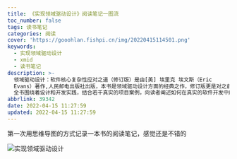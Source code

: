 ```yaml
---
title: 《实现领域驱动设计》阅读笔记一图流
toc_number: false
tags: 读书笔记
categories: 阅读
cover: 'https://gooohlan.fishpi.cn/img/20220415114501.png'
keywords:
  - 实现领域驱动设计
  - xmid
  - 读书笔记
description: >-
  领域驱动设计：软件核心复杂性应对之道（修订版）是由[美] 埃里克 埃文斯（Eric
  Evans）著作,人民邮电出版社出版，本书是领域驱动设计方面的经典之作，修订版更是对之前出版的中文版进行了全面的修订和完善。
  全书围绕着设计和开发实践，结合若干真实的项目案例，向读者阐述如何在真实的软件开发中应用领域驱动设计。书中给出了领域驱动设计的系统化方法，并将人们普遍接受的一些实践综合到一起，融入了作者的见解和经验，展现了一些可扩展的设计新实践、已验证过的技术以及便于应对复杂领域的软件项目开发的基本原则。
abbrlink: 39342
date: 2022-04-15 11:27:59
updated: 2022-04-15 11:27:59
---
```

第一次用思维导图的方式记录一本书的阅读笔记，感觉还是不错的

![实现领域驱动设计](https://gooohlan.fishpi.cn/img/20220415114905.svg)
